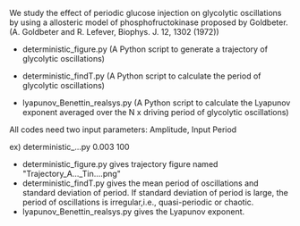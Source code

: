 We study the effect of periodic glucose injection on glycolytic oscillations by using a allosteric model of phosphofructokinase proposed by Goldbeter. (A. Goldbeter and R. Lefever, Biophys. J. 12, 1302 (1972))

- deterministic_figure.py (A Python script to generate a trajectory of glycolytic oscillations)

- deterministic_findT.py (A Python script to calculate the period of glycolytic oscillations)

- lyapunov_Benettin_realsys.py (A Python script to calculate the Lyapunov exponent averaged over the N x driving period of glycolytic oscillations)

<User Guide>

All codes need two input parameters: Amplitude, Input Period

ex) deterministic_...py 0.003 100

- deterministic_figure.py gives trajectory figure named "Trajectory_A..._Tin....png"
- deterministic_findT.py gives the mean period of oscillations and standard deviation of period. If standard deviation of period is large, the period of oscillations is irregular,i.e., quasi-periodic or chaotic.
- lyapunov_Benettin_realsys.py gives the Lyapunov exponent.
